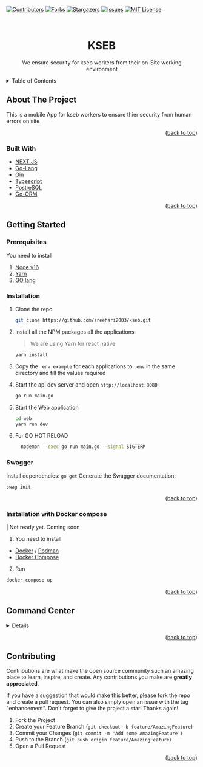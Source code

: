 [![Contributors][contributors-shield]][contributors-url]
[![Forks][forks-shield]][forks-url]
[![Stargazers][stars-shield]][stars-url]
[![Issues][issues-shield]][issues-url]
[![MIT License][license-shield]][license-url]

<!-- PROJECT LOGO -->
<br />
<div align="center">

# <h1 align="center">KSEB</h1>

  <p align="center">
    We ensure security for kseb workers from their on-Site working environment 
    <br />
  </p>
</div>

<!-- TABLE OF CONTENTS -->
<details>
  <summary>Table of Contents</summary>
  <ol>
    <li>
      <a href="#about-the-project">About The Project</a>
      <ul>
        <li><a href="#built-with">Built With</a></li>
      </ul>
    </li>
    <li>
      <a href="#getting-started">Getting Started</a>
      <ul>
        <li><a href="#prerequisites">Prerequisites</a></li>
        <li><a href="#installation">Installation</a></li>
      </ul>
    </li>
  </ol>
</details>

<!-- ABOUT THE PROJECT -->

## About The Project

This is a mobile App for kseb workers to ensure thier security from human errors on site

<p align="right">(<a href="#top">back to top</a>)</p>

### Built With

- [NEXT JS](https://nextjs.org/)
- [Go-Lang](https://go.dev/)
- [Gin](https://gin-gonic.com/)
- [Typescript](https://www.typescriptlang.org/)
- [PostreSQL](https://www.postgresql.org/)
- [Go-ORM](https://gorm.io/)

<p align="right">(<a href="#top">back to top</a>)</p>

<!-- GETTING STARTED -->

## Getting Started

### Prerequisites

You need to install

1. [Node v16](https://nodejs.org/en/)
2. [Yarn](https://yarnpkg.com/)
3. [GO lang](https://go.dev/)

### Installation

1. Clone the repo

   ```sh
   git clone https://github.com/sreehari2003/kseb.git
   ```

2. Install all the NPM packages all the applications.

   > We are using Yarn for react native

   ```sh
   yarn install
   ```

3. Copy the `.env.example` for each applications to `.env` in the same directory and fill the values required

4. Start the api dev server and open `http://localhost:8080`

   ```sh
   go run main.go
   ```

5. Start the Web application

   ```sh
   cd web
   yarn run dev
   ```

6. For GO HOT RELOAD

   ```sh
     nodemon --exec go run main.go --signal SIGTERM
   ```

### Swagger

Install dependencies:
`go get`
Generate the Swagger documentation:

```
swag init
```

<p align="right">(<a href="#top">back to top</a>)</p>

### Installation with Docker compose

| Not ready yet. Coming soon

1. You need to install

- [Docker](https://www.docker.com/) / [Podman](https://podman.io/)
- [Docker Compose](https://docs.docker.com/compose/)

2. Run

```sh
docker-compose up
```

<p align="right">(<a href="#top">back to top</a>)</p>

## Command Center

<details>

  <!-- <summary>
  All the commands for applications can be executed from the root directory using PNPM Workspace and Turborepo.
  </summary> -->

### Misc Commands

1. Run lint

   ```sh
     yarn lint
   ```

2. Run lint with autofixable fixes

   ```sh
     yan lint-fix
   ```

</details>

<p align="right">(<a href="#top">back to top</a>)</p>

## Contributing

Contributions are what make the open source community such an amazing place to learn, inspire, and create. Any contributions you make are **greatly appreciated**.

If you have a suggestion that would make this better, please fork the repo and create a pull request. You can also simply open an issue with the tag "enhancement".
Don't forget to give the project a star! Thanks again!

1. Fork the Project
2. Create your Feature Branch (`git checkout -b feature/AmazingFeature`)
3. Commit your Changes (`git commit -m 'Add some AmazingFeature'`)
4. Push to the Branch (`git push origin feature/AmazingFeature`)
5. Open a Pull Request

<p align="right">(<a href="#top">back to top</a>)</p>

[contributors-shield]: https://img.shields.io/github/contributors/sreehari2003/kseb.svg?style=for-the-badge
[contributors-url]: https://github.com/sreehari2003/kseb/graphs/contributors
[forks-shield]: https://img.shields.io/github/forks/sreehari2003/kseb.svg?style=for-the-badge
[forks-url]: https://github.com/sreehari2003/kseb/network/members
[stars-shield]: https://img.shields.io/github/stars/sreehari2003/kseb.svg?style=for-the-badge
[stars-url]: https://github.com/sreehari2003/kseb/stargazers
[issues-shield]: https://img.shields.io/github/issues/sreehari2003/kseb.svg?style=for-the-badge
[issues-url]: https://github.com/sreehari2003/kseb/issues
[license-shield]: https://img.shields.io/github/license/sreehari2003/kseb.svg?style=for-the-badge
[license-url]: https://github.com/sreehari2003/kseb/blob/main/LICENCE
